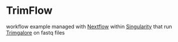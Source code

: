 # TrimFlow
workflow example managed with [Nextflow](https://www.nextflow.io/) within [Singularity](http://singularity.lbl.gov/) that run [Trimgalore](https://github.com/FelixKrueger/TrimGalore) on fastq files
